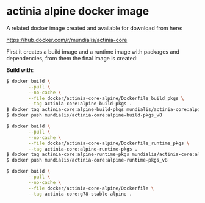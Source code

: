 # actinia alpine docker image

A related docker image created and available for download from here:

https://hub.docker.com/r/mundialis/actinia-core

First it creates a build image and a runtime image with packages and dependencies, from them the final image is created:

__Build with__:

```bash
$ docker build \
        --pull \
        --no-cache \
        --file docker/actinia-core-alpine/Dockerfile_build_pkgs \
        --tag actinia-core:alpine-build-pkgs .
$ docker tag actinia-core:alpine-build-pkgs mundialis/actinia-core:alpine-build-pkgs_v8
$ docker push mundialis/actinia-core:alpine-build-pkgs_v8

$ docker build \
        --pull \
        --no-cache \
        --file docker/actinia-core-alpine/Dockerfile_runtime_pkgs \
        --tag actinia-core:alpine-runtime-pkgs .
$ docker tag actinia-core:alpine-runtime-pkgs mundialis/actinia-core:alpine-runtime-pkgs_v8
$ docker push mundialis/actinia-core:alpine-runtime-pkgs_v8

$ docker build \
        --pull \
        --no-cache \
        --file docker/actinia-core-alpine/Dockerfile \
        --tag actinia-core:g78-stable-alpine .

```
